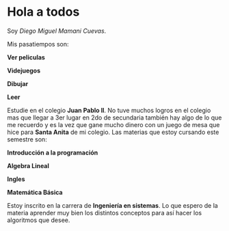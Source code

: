 # Hola a todos
Soy *Diego Miguel Mamani Cuevas*.

Mis pasatiempos son:

**Ver peliculas**

**Videjuegos**

**Dibujar**

**Leer**

Estudie en el colegio **Juan Pablo ll**.
No tuve muchos logros en el colegio mas que llegar a 3er lugar en 2do de secundaria también hay algo de lo que me recuerdo y es la vez que gane mucho dinero con un juego de mesa que hice para **Santa Anita** de mi colegio.
Las materias que estoy cursando este semestre son:

**Introducción a la programación**

**Algebra Lineal**

**Ingles**

**Matemática Básica**

Estoy inscrito en la carrera de **Ingeniería en sistemas**.
Lo que espero de la materia aprender muy bien los distintos conceptos para así hacer los algoritmos que desee.


